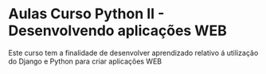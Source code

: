 # Aulas Curso Python II - Desenvolvendo aplicações WEB

Este curso tem a finalidade de desenvolver aprendizado relativo á utilização do Django e Python para criar aplicações WEB